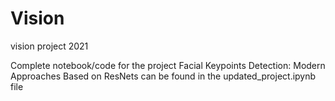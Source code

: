 # Vision
vision project 2021

Complete notebook/code for the project Facial Keypoints Detection: Modern Approaches Based on ResNets can be found in the updated_project.ipynb file
